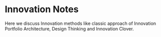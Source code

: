 # Innovation Notes

Here we discuss Innovation methods like classic approach of Innovation Portfolio Architecture,
Design Thinking and Innovation Clover.




